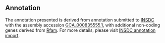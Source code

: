 

Annotation
----------

The annotation presented is derived from annotation submitted to
[INSDC](http://www.insdc.org) with the assembly accession
[GCA\_000835555.1](http://www.ebi.ac.uk/ena/data/view/GCA_000835555.1),
with additional non-coding genes derived from
[Rfam](http://rfam.xfam.org/). For more details, please visit [INSDC
annotation
import](http://ensemblgenomes.org/info/data/insdc_annotation).
